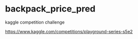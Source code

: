 # backpack_price_pred
kaggle competition challenge

https://www.kaggle.com/competitions/playground-series-s5e2
